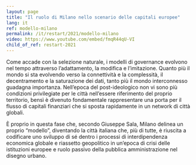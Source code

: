 ```yaml
---
layout: page
title: "Il ruolo di Milano nello scenario delle capitali europee"
lang: it
ref: modello-milano
permalink: /it/restart/2021/modello-milano
video: https://www.youtube.com/embed/fmqR44qU-VI
child_of_ref: restart-2021
---
```


Come accade con la selezione naturale, i modelli di governance evolvono nel tempo attraverso l’adattamento, la modifica e l’imitazione. Quanto più il mondo si sta evolvendo verso la connettività e la complessità, il decentramento e la saturazione dei dati, tanto più il mondo interconnesso guadagna importanza. Nell’epoca del post-ideologico non vi sono più condizioni privilegiate per le città nell’essere riferimento del proprio territorio, bensì è divenuto fondamentale rappresentare una porta per il flusso di capitali finanziari che si sposta rapidamente in un network di città globali.

È proprio in questa fase che, secondo Giuseppe Sala, Milano delinea un proprio “modello”, diventando la città italiana che, più di tutte, è riuscita a codificare uno sviluppo di sé dentro i processi di interdipendenza economica globale e riassetto geopolitico in un’epoca di crisi delle istituzioni europee e ruolo passivo della pubblica amministrazione nel disegno urbano.
